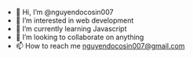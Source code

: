 - 👋 Hi, I’m @nguyendocosin007
- 👀 I’m interested in web development
- 🌱 I’m currently learning Javascript
- 💞️ I’m looking to collaborate on anything
- 📫 How to reach me nguyendocosin007@gmail.com

<!---
nguyendocosin007/nguyendocosin007 is a ✨ special ✨ repository because its `README.md` (this file) appears on your GitHub profile.
You can click the Preview link to take a look at your changes.
--->
